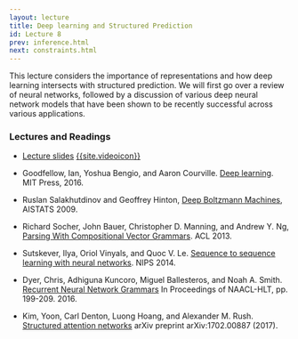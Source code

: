 ```yaml
---
layout: lecture
title: Deep learning and Structured Prediction
id: Lecture 8
prev: inference.html
next: constraints.html
---
```


This lecture considers the importance of representations and how deep
learning intersects with structured prediction. We will first go over
a review of neural networks, followed by a discussion of various deep
neural network models that have been shown to be recently successful
across various applications.


### Lectures and Readings

- [Lecture slides]({{site.lectures}}/slides/neural-networks-structures/neural-networks.pdf)
  [{{site.videoicon}}](https://youtu.be/0keTjovmKL8)
	
- Goodfellow, Ian, Yoshua Bengio, and Aaron Courville. [Deep learning](http://www.deeplearningbook.org/). MIT Press, 2016.

-   Ruslan Salakhutdinov and Geoffrey Hinton, [Deep Boltzmann Machines](http://www.cs.toronto.edu/~fritz/absps/dbm.pdf), AISTATS 2009.

-  Richard Socher, John Bauer, Christopher D. Manning, and Andrew Y. Ng, [Parsing With Compositional Vector Grammars](http://nlp.stanford.edu/pubs/SocherBauerManningNg_ACL2013.pdf).  ACL 2013.

-  Sutskever, Ilya, Oriol Vinyals, and Quoc V. Le. [Sequence to sequence learning with neural networks](http://machinelearning.wustl.edu/mlpapers/paper_files/NIPS2014_5346.pdf). NIPS 2014.
  
-  Dyer, Chris, Adhiguna Kuncoro, Miguel Ballesteros, and Noah A. Smith. [Recurrent Neural Network Grammars](https://arxiv.org/pdf/1602.07776.pdf) In Proceedings of NAACL-HLT, pp. 199-209. 2016.

-  Kim, Yoon, Carl Denton, Luong Hoang, and Alexander M. Rush. [Structured attention networks](https://arxiv.org/abs/1702.00887) arXiv preprint arXiv:1702.00887 (2017).
